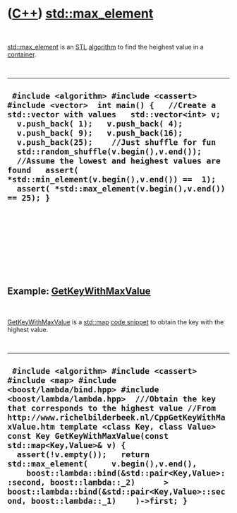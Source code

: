 
 

 

 

 

 

([C++](Cpp.md)) [std::max\_element](CppMax_element.md)
========================================================

 

[std::max\_element](CppMax_element.md) is an [STL](CppStl.md)
[algorithm](CppAlgorithm.md) to find the heighest value in a
[container](CppContainer.md).

 

  -------------------------------------------------------------------------------------------------------------------------------------------------------------------------------------------------------------------------------------------------------------------------------------------------------------------------------------------------------------------------------------------------------------------------------------------------------------------------------
  ` #include <algorithm> #include <cassert> #include <vector>  int main() {   //Create a std::vector with values   std::vector<int> v;   v.push_back( 1);   v.push_back( 4);   v.push_back( 9);   v.push_back(16);   v.push_back(25);    //Just shuffle for fun   std::random_shuffle(v.begin(),v.end());    //Assume the lowest and heighest values are found   assert( *std::min_element(v.begin(),v.end()) ==  1);   assert( *std::max_element(v.begin(),v.end()) == 25); }`
  -------------------------------------------------------------------------------------------------------------------------------------------------------------------------------------------------------------------------------------------------------------------------------------------------------------------------------------------------------------------------------------------------------------------------------------------------------------------------------

 

 

 

 

 

Example: [GetKeyWithMaxValue](CppGetKeyWithMaxValue.md)
--------------------------------------------------------

 

[GetKeyWithMaxValue](CppGetKeyWithMaxValue.md) is a
[std::map](CppMap.md) [code snippet](CppCodeSnippets.md) to obtain the
key with the highest value.

 

  -----------------------------------------------------------------------------------------------------------------------------------------------------------------------------------------------------------------------------------------------------------------------------------------------------------------------------------------------------------------------------------------------------------------------------------------------------------------------------------------------------------------------------------------------------------------------------------------------------
  ` #include <algorithm> #include <cassert> #include <map> #include <boost/lambda/bind.hpp> #include <boost/lambda/lambda.hpp>  ///Obtain the key that corresponds to the highest value //From http://www.richelbilderbeek.nl/CppGetKeyWithMaxValue.htm template <class Key, class Value> const Key GetKeyWithMaxValue(const std::map<Key,Value>& v) {   assert(!v.empty());   return std::max_element(     v.begin(),v.end(),     boost::lambda::bind(&std::pair<Key,Value>::second, boost::lambda::_2)      > boost::lambda::bind(&std::pair<Key,Value>::second, boost::lambda::_1)    )->first; }`
  -----------------------------------------------------------------------------------------------------------------------------------------------------------------------------------------------------------------------------------------------------------------------------------------------------------------------------------------------------------------------------------------------------------------------------------------------------------------------------------------------------------------------------------------------------------------------------------------------------

 

 

 

 

 

 

